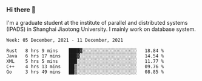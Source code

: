 ### Hi there 👋

I'm a graduate student at the institute of parallel and distributed systems (IPADS) in Shanghai Jiaotong University. I mainly work on database system.

<!--START_SECTION:waka-->
```text
Week: 05 December, 2021 - 11 December, 2021

Rust   8 hrs 9 mins    ████▓░░░░░░░░░░░░░░░░░░░░   18.84 % 
Java   6 hrs 17 mins   ███▓░░░░░░░░░░░░░░░░░░░░░   14.54 % 
XML    5 hrs 5 mins    ███░░░░░░░░░░░░░░░░░░░░░░   11.77 % 
C++    4 hrs 13 mins   ██▒░░░░░░░░░░░░░░░░░░░░░░   09.76 % 
Go     3 hrs 49 mins   ██▒░░░░░░░░░░░░░░░░░░░░░░   08.85 % 
```
<!--END_SECTION:waka-->

<!--
**yqmmm/yqmmm** is a ✨ _special_ ✨ repository because its `README.md` (this file) appears on your GitHub profile.

Here are some ideas to get you started:

- 🔭 I’m currently working on ...
- 🌱 I’m currently learning ...
- 👯 I’m looking to collaborate on ...
- 🤔 I’m looking for help with ...
- 💬 Ask me about ...
- 📫 How to reach me: ...
- 😄 Pronouns: ...
- ⚡ Fun fact: ...
-->
